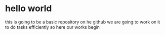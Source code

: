 # hello world
this is going to be a basic repository on he github
we are going to work on it to do tasks efficiently
so here our works begin
